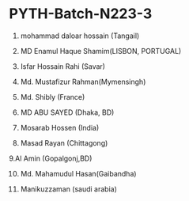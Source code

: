 # PYTH-Batch-N223-3

1. mohammad daloar hossain (Tangail)

2. MD Enamul Haque Shamim(LISBON, PORTUGAL)

3. Isfar Hossain Rahi (Savar)

4. Md. Mustafizur Rahman(Mymensingh)

5. Md. Shibly (France)

6. MD ABU SAYED (Dhaka, BD)

7. Mosarab Hossen (India)

8. Masad Rayan (Chittagong)

9.Al Amin (Gopalgonj,BD)

10. Md. Mahamudul Hasan(Gaibandha)

11. Manikuzzaman (saudi arabia)